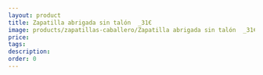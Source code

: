 ```yaml
---
layout: product
title: Zapatilla abrigada sin talón  _31€
image: products/zapatillas-caballero/Zapatilla abrigada sin talón  _31€.jpeg
price: 
tags: 
description: 
order: 0
---
```

